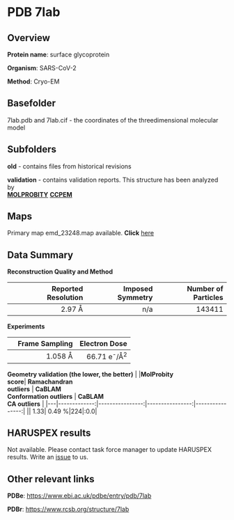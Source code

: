 # PDB 7lab

## Overview

**Protein name**: surface glycoprotein

**Organism**: SARS-CoV-2

**Method**: Cryo-EM



## Basefolder

7lab.pdb and 7lab.cif - the coordinates of the threedimensional molecular model

## Subfolders



**old** - contains files from historical revisions

**validation** - contains validation reports. This structure has been analyzed by <br>  [**MOLPROBITY**](https://github.com/thorn-lab/coronavirus_structural_task_force/tree/master/pdb/surface_glycoprotein/SARS-CoV-2/7lab/validation/molprobity)   [**CCPEM**](https://github.com/thorn-lab/coronavirus_structural_task_force/tree/master/pdb/surface_glycoprotein/SARS-CoV-2/7lab/validation/ccpem-validation) 



## Maps

Primary map emd_23248.map available. **Click** [here](http://ftp.wwpdb.org/pub/emdb/structures/EMD-23248/map/) 

## Data Summary
**Reconstruction Quality and Method**

|   | Reported Resolution | Imposed Symmetry | Number of Particles |
|---|-------------:|----------------:|--------------:|
|   |2.97 Å|n/a|143411|

**Experiments**

|   | Frame Sampling | Electron Dose |
|---|-------------:|----------------:|
|   |1.058 Å|66.71 e<sup>-</sup>/Å<sup>2</sup>|

**Geometry validation (the lower, the better)**
|   |**MolProbity<br>score**| **Ramachandran<br>outliers** | **CaBLAM<br>Conformation outliers** | **CaBLAM<br>CA outliers** |
|---|-------------:|----------------:|----------------:|----------------:|
||  1.33|  0.49 %|224|:0.0|

## HARUSPEX results

Not available. Please contact task force manager to update HARUSPEX results. Write an [issue](https://github.com/thorn-lab/coronavirus_structural_task_force/issues) to us.

## Other relevant links 
**PDBe**:  https://www.ebi.ac.uk/pdbe/entry/pdb/7lab
 
**PDBr**: https://www.rcsb.org/structure/7lab 
